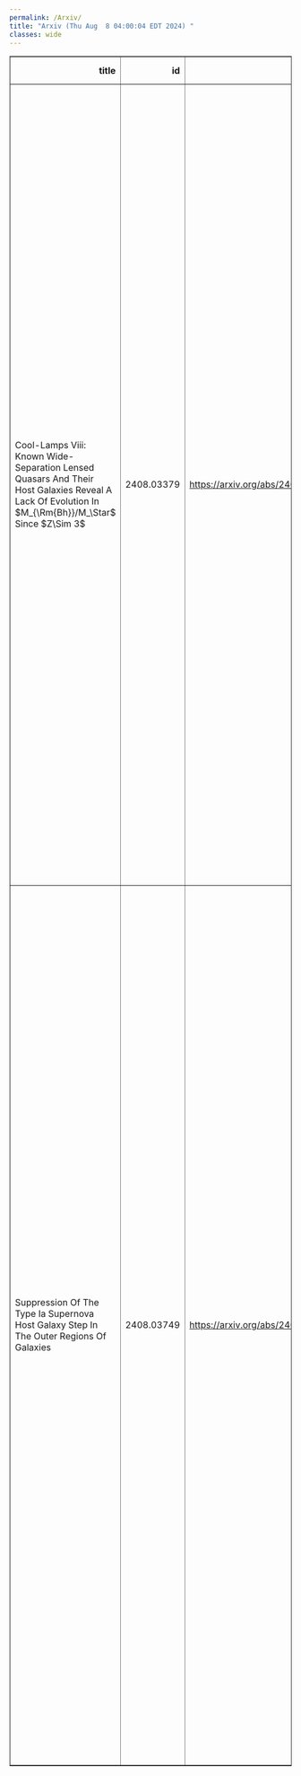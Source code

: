 ```yaml
---
permalink: /Arxiv/
title: "Arxiv (Thu Aug  8 04:00:04 EDT 2024) "
classes: wide
---
```

<table border="1" class="dataframe">
  <thead>
    <tr style="text-align: right;">
      <th>title</th>
      <th>id</th>
      <th>url</th>
      <th>authors</th>
      <th>Local Authors</th>
    </tr>
  </thead>
  <tbody>
    <tr>
      <td>Cool-Lamps Viii: Known Wide-Separation Lensed Quasars And Their Host   Galaxies Reveal A Lack Of Evolution In $M_{\Rm{Bh}}/M_\Star$ Since $Z\Sim 3$</td>
      <td>2408.03379</td>
      <td><a href="https://arxiv.org/abs/2408.03379" target="_blank">https://arxiv.org/abs/2408.03379</a></td>
      <td>Aidan P. Cloonan, Gourav Khullar, Kate A. Napier, Michael D. Gladders, Håkon Dahle, Riley Rosener, Jamar Sullivan, Matthew B. Bayliss, Nathalie Chicoine, Isaiah Escapa, Diego Garza, Josh Garza, Rowen Glusman, Katya Gozman, Gabriela Horwath, Andi Kisare, Benjamin C. Levine, Olina Liang, Natalie Malagon, Michael N. Martinez, Alexandra Masegian, Owen S. Matthews Acuña, Simon D. Mork, Kunwanhui Niu, M. Riley Owens, Yue Pan, Jane R. Rigby, Keren Sharon, Isaac Sierra, Antony A. Stark, Ezra Sukay, Marcos Tamargo-Arizmendi, Kiyan Tavangar, Raul Teixeira, Kabelo Tsiane, Grace Wagner, Erik A. Zaborowski, Yunchong Zhang, Megan Zhao</td>
      <td>Erik Zaborowski</td>
    </tr>
    <tr>
      <td>Suppression Of The Type Ia Supernova Host Galaxy Step In The Outer   Regions Of Galaxies</td>
      <td>2408.03749</td>
      <td><a href="https://arxiv.org/abs/2408.03749" target="_blank">https://arxiv.org/abs/2408.03749</a></td>
      <td>M. Toy, P. Wiseman, M. Sullivan, D. Scolnic, M. Vincenzi, D. Brout, T. M. Davis, C. Frohmaier, L. Galbany, C. Lidman, J. Lee, L. Kelsey, R. Kessler, A. Möller, B. Popovic, B. O. Sánchez, P. Shah, M. Smith, S. Allam, M. Aguena, O. Alves, D. Bacon, D. Brooks, D. L. Burke, A. Carnero Rosell, J. Carretero, L. N. Da Costa, M. E. S. Pereira, S. Desai, H. T. Diehl, P. Doel, A. Drlica-Wagner, S. Everett, I. Ferrero, B. Flaugher, J. Frieman, J. García-Bellido, M. Gatti, E. Gaztanaga, G. Giannini, R. A. Gruendl, G. Gutierrez, S. R. Hinton, D. L. Hollowood, K. Honscheid, D. J. James, O. Lahav, S. Lee, J. L. Marshall, J. Mena-Fernández, R. Miquel, A. Palmese, A. Pieres, A. A. Plazas Malagón, A. K. Romer, S. Samuroff, E. Sanchez, D. Sanchez Cid, M. Schubnell, E. Suchyta, M. E. C. Swanson, G. Tarle, D. L. Tucker, V. Vikram, A. R. Walker, N. Weaverdyck</td>
      <td>Klaus Honscheid</td>
    </tr>
  </tbody>
</table>